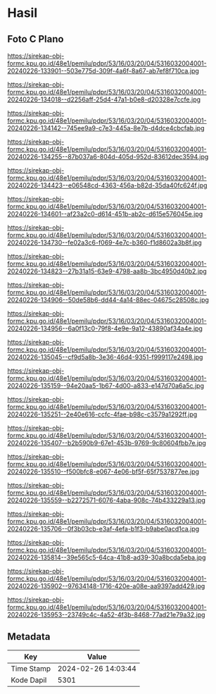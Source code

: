 # Hasil

## Foto C Plano

https://sirekap-obj-formc.kpu.go.id/48e1/pemilu/pdpr/53/16/03/20/04/5316032004001-20240226-133901--503e775d-309f-4a6f-8a67-ab7ef8f710ca.jpg

https://sirekap-obj-formc.kpu.go.id/48e1/pemilu/pdpr/53/16/03/20/04/5316032004001-20240226-134018--d2256aff-25d4-47a1-b0e8-d20328e7ccfe.jpg

https://sirekap-obj-formc.kpu.go.id/48e1/pemilu/pdpr/53/16/03/20/04/5316032004001-20240226-134142--745ee9a9-c7e3-445a-8e7b-d4dce4cbcfab.jpg

https://sirekap-obj-formc.kpu.go.id/48e1/pemilu/pdpr/53/16/03/20/04/5316032004001-20240226-134255--87b037a6-804d-405d-952d-83612dec3594.jpg

https://sirekap-obj-formc.kpu.go.id/48e1/pemilu/pdpr/53/16/03/20/04/5316032004001-20240226-134423--e06548cd-4363-456a-b82d-35da40fc624f.jpg

https://sirekap-obj-formc.kpu.go.id/48e1/pemilu/pdpr/53/16/03/20/04/5316032004001-20240226-134601--af23a2c0-d614-451b-ab2c-d615e576045e.jpg

https://sirekap-obj-formc.kpu.go.id/48e1/pemilu/pdpr/53/16/03/20/04/5316032004001-20240226-134730--fe02a3c6-f069-4e7c-b360-f1d8602a3b8f.jpg

https://sirekap-obj-formc.kpu.go.id/48e1/pemilu/pdpr/53/16/03/20/04/5316032004001-20240226-134823--27b31a15-63e9-4798-aa8b-3bc4950d40b2.jpg

https://sirekap-obj-formc.kpu.go.id/48e1/pemilu/pdpr/53/16/03/20/04/5316032004001-20240226-134906--50de58b6-dd44-4a14-88ec-04675c28508c.jpg

https://sirekap-obj-formc.kpu.go.id/48e1/pemilu/pdpr/53/16/03/20/04/5316032004001-20240226-134956--6a0f13c0-79f8-4e9e-9a12-43890af34a4e.jpg

https://sirekap-obj-formc.kpu.go.id/48e1/pemilu/pdpr/53/16/03/20/04/5316032004001-20240226-135045--cf9d5a8b-3e36-46d4-9351-f999117e2498.jpg

https://sirekap-obj-formc.kpu.go.id/48e1/pemilu/pdpr/53/16/03/20/04/5316032004001-20240226-135159--94e20aa5-1b67-4d00-a833-e147d70a6a5c.jpg

https://sirekap-obj-formc.kpu.go.id/48e1/pemilu/pdpr/53/16/03/20/04/5316032004001-20240226-135251--2e40e616-ccfc-4fae-b98c-c3579a1292ff.jpg

https://sirekap-obj-formc.kpu.go.id/48e1/pemilu/pdpr/53/16/03/20/04/5316032004001-20240226-135407--b2b590b9-67e1-453b-9769-9c80604fbb7e.jpg

https://sirekap-obj-formc.kpu.go.id/48e1/pemilu/pdpr/53/16/03/20/04/5316032004001-20240226-135510--f500bfc8-e067-4e06-bf5f-65f7537877ee.jpg

https://sirekap-obj-formc.kpu.go.id/48e1/pemilu/pdpr/53/16/03/20/04/5316032004001-20240226-135559--b2272571-6076-4aba-908c-74b433229a13.jpg

https://sirekap-obj-formc.kpu.go.id/48e1/pemilu/pdpr/53/16/03/20/04/5316032004001-20240226-135706--0f3b03cb-e3af-4efa-b1f3-b9abe0acd1ca.jpg

https://sirekap-obj-formc.kpu.go.id/48e1/pemilu/pdpr/53/16/03/20/04/5316032004001-20240226-135814--39e565c5-64ca-41b8-ad39-30a8bcda5eba.jpg

https://sirekap-obj-formc.kpu.go.id/48e1/pemilu/pdpr/53/16/03/20/04/5316032004001-20240226-135902--97634148-1716-420e-a08e-aa9397add429.jpg

https://sirekap-obj-formc.kpu.go.id/48e1/pemilu/pdpr/53/16/03/20/04/5316032004001-20240226-135953--23749c4c-4a52-4f3b-8468-77ad21e79a32.jpg


## Metadata

| Key        | Value               |
| ---------- | ------------------- |
| Time Stamp | 2024-02-26 14:03:44 |
| Kode Dapil | 5301                |




